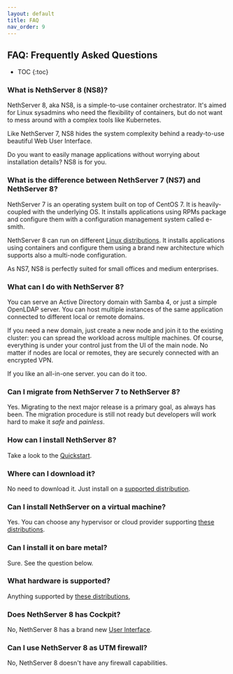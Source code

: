 ```yaml
---
layout: default
title: FAQ
nav_order: 9
---
```


## FAQ: Frequently Asked Questions

* TOC
{:toc}

### What is NethServer 8 (NS8)?

NethServer 8, aka NS8, is a simple-to-use container orchestrator.
It's aimed for Linux sysadmins who need the flexibility of containers,
but do not want to mess around with a complex tools like Kubernetes.

Like NethServer 7, NS8 hides the system complexity behind a ready-to-use
beautiful Web User Interface.

Do you want to easily manage applications without worrying about installation details?
NS8 is for you.

### What is the difference between NethServer 7 (NS7) and NethServer 8?

NethServer 7 is an operating system built on top of CentOS 7.
It is heavily-coupled with the underlying OS. It installs applications
using RPMs package and configure them with a configuration management
system called e-smith.

NethServer 8 can run on different [Linux distributions]({{site.baseurl}}/quickstart#system-requirements).
It installs applications using containers and configure them using
a brand new architecture which supports also a multi-node configuration.

As NS7, NS8 is perfectly suited for small offices and medium enterprises.

### What can I do with NethServer 8?

You can serve an Active Directory domain with Samba 4, or just a simple OpenLDAP server.
You can host multiple instances of the same application connected to different local or
remote domains.

If you need a new domain, just create a new node and join it to the existing cluster:
you can spread the workload across multiple machines.
Of course, everything is under your control just from the UI of the main node.
No matter if nodes are local or remotes, they are securely connected with an encrypted VPN.

If you like an all-in-one server. you can do it too.

### Can I migrate from NethServer 7 to NethServer 8?

Yes. Migrating to the next major release is a primary goal, as always has been.
The migration procedure is still not ready but developers will work hard to make it *safe* and *painless*.

### How can I install NethServer 8?

Take a look to the [Quickstart]({{site.baseurl}}/quickstart#core-installation).

### Where can I download it?

No need to download it. Just install on a [supported distribution]({{site.baseurl}}/quickstart#system-requirements).

### Can I install NethServer on a virtual machine?

Yes. You can choose any hypervisor or cloud provider supporting [these distributions]({{site.baseurl}}/quickstart#system-requirements).

### Can I install it on bare metal?

Sure. See the question below.

### What hardware is supported?

Anything supported by [these distributions]({{site.baseurl}}/quickstart#system-requirements),

### Does NethServer 8 has Cockpit?

No, NethServer 8 has a brand new [User Interface]({{site.baseurl}}/ui).

### Can I use NethServer 8 as UTM firewall?

No, NethServer 8 doesn't have any firewall capabilities.

